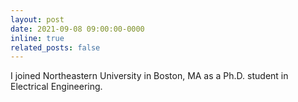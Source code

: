 ```yaml
---
layout: post
date: 2021-09-08 09:00:00-0000
inline: true
related_posts: false
---
```


I joined Northeastern University in Boston, MA as a Ph.D. student in Electrical Engineering.